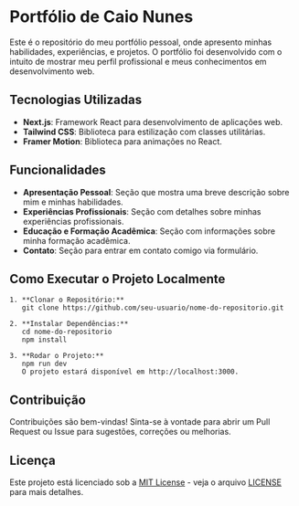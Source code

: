 # Portfólio de Caio Nunes

Este é o repositório do meu portfólio pessoal, onde apresento minhas habilidades, experiências, e projetos. O portfólio foi desenvolvido com o intuito de mostrar meu perfil profissional e meus conhecimentos em desenvolvimento web.

## Tecnologias Utilizadas

- **Next.js**: Framework React para desenvolvimento de aplicações web.
- **Tailwind CSS**: Biblioteca para estilização com classes utilitárias.
- **Framer Motion**: Biblioteca para animações no React.

## Funcionalidades

- **Apresentação Pessoal**: Seção que mostra uma breve descrição sobre mim e minhas habilidades.
- **Experiências Profissionais**: Seção com detalhes sobre minhas experiências profissionais.
- **Educação e Formação Acadêmica**: Seção com informações sobre minha formação acadêmica.
- **Contato**: Seção para entrar em contato comigo via formulário.

## Como Executar o Projeto Localmente

```
1. **Clonar o Repositório:**
   git clone https://github.com/seu-usuario/nome-do-repositorio.git

2. **Instalar Dependências:**
   cd nome-do-repositorio
   npm install

3. **Rodar o Projeto:**
   npm run dev
   O projeto estará disponível em http://localhost:3000.
```

## Contribuição

Contribuições são bem-vindas! Sinta-se à vontade para abrir um Pull Request ou Issue para sugestões, correções ou melhorias.

## Licença

Este projeto está licenciado sob a [MIT License](https://opensource.org/licenses/MIT) - veja o arquivo [LICENSE](LICENSE) para mais detalhes.
